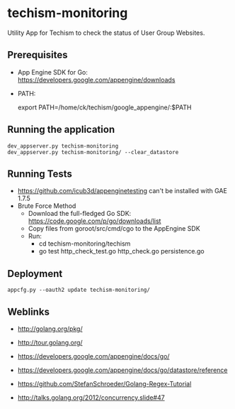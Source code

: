 techism-monitoring
==================

Utility App for Techism to check the status of User Group Websites.

Prerequisites
-------------
* App Engine SDK for Go: https://developers.google.com/appengine/downloads
* PATH:


    export PATH=/home/ck/techism/google_appengine/:$PATH


Running the application
-----------------------

    dev_appserver.py techism-monitoring
    dev_appserver.py techism-monitoring/ --clear_datastore


Running Tests
--------------
* https://github.com/icub3d/appenginetesting can't be installed with GAE 1.7.5
* Brute Force Method
    * Download the full-fledged Go SDK: https://code.google.com/p/go/downloads/list
    * Copy files from goroot/src/cmd/cgo to the AppEngine SDK
    * Run: 
        * cd techism-monitoring/techism
        * go test http_check_test.go http_check.go persistence.go


Deployment
----------

    appcfg.py --oauth2 update techism-monitoring/
    

Weblinks
--------
* http://golang.org/pkg/
* http://tour.golang.org/
* https://developers.google.com/appengine/docs/go/
* https://developers.google.com/appengine/docs/go/datastore/reference
* https://github.com/StefanSchroeder/Golang-Regex-Tutorial

* http://talks.golang.org/2012/concurrency.slide#47
